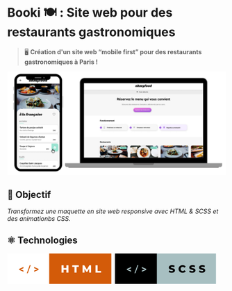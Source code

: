 # Booki 🍽️ : Site web pour des restaurants gastronomiques 

> 🖥️ **Création d'un site web “mobile first” pour des restaurants gastronomiques à Paris !**

![screenshot du site](./images/screenshot/42795731.png)

## 🎯 Objectif

_Transformez une maquette en site web responsive avec HTML & SCSS et des animationbs CSS._

## ⚛️ Technologies
![html](./images/screenshot/html.svg)&nbsp;&nbsp;![scss](./images/screenshot/scss.svg)
